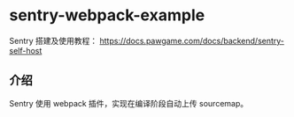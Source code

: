 # sentry-webpack-example

Sentry 搭建及使用教程：
https://docs.pawgame.com/docs/backend/sentry-self-host

## 介绍

Sentry 使用 webpack 插件，实现在编译阶段自动上传 sourcemap。
